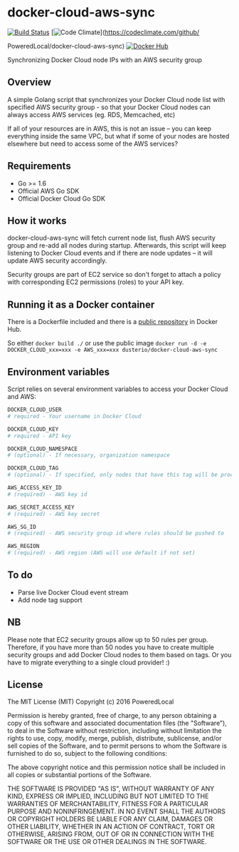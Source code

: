 # docker-cloud-aws-sync
[![Build Status](https://travis-ci.org/PoweredLocal/docker-cloud-aws-sync.svg?branch=master)](https://travis-ci.org/PoweredLocal/docker-cloud-aws-sync)
[![Code Climate](https://codeclimate.com/github/PoweredLocal/docker-cloud-aws-sync/badges/gpa.svg)](https://codeclimate.com/github/

PoweredLocal/docker-cloud-aws-sync)
[![Docker Hub](http://dockeri.co/image/pwred/docker-cloud-aws-sync)](https://hub.docker.com/r/pwred/docker-cloud-aws-sync/)

Synchronizing Docker Cloud node IPs with an AWS security group

## Overview

A simple Golang script that synchronizes your Docker Cloud node list with specified AWS security group - 
so that your Docker Cloud nodes can always access AWS services (eg. RDS, Memcached, etc)

If all of your resources are in AWS, this is not an issue – you can keep everything inside the same VPC, but what if some of your nodes are hosted elsewhere but need to access some of the AWS services?

## Requirements

- Go >= 1.6
- Official AWS Go SDK
- Official Docker Cloud Go SDK

## How it works

docker-cloud-aws-sync will fetch current node list, flush AWS security group and re-add all nodes during startup.
Afterwards, this script will keep listening to Docker Cloud events and if there are node updates – it will update AWS
security accordingly.

Security groups are part of EC2 service so don't forget to attach a policy with corresponding EC2 permissions (roles) to your API key.

## Running it as a Docker container

There is a Dockerfile included and there is a [public repository](https://hub.docker.com/r/pwred/docker-cloud-aws-sync/) in Docker Hub.

So either ```docker build ./``` or use the public image ```docker run -d -e DOCKER_CLOUD_xxx=xxx -e AWS_xxx=xxx dusterio/docker-cloud-aws-sync```

## Environment variables

Script relies on several environment variables to access your Docker Cloud and AWS:

```bash
DOCKER_CLOUD_USER 
# required - Your username in Docker Cloud

DOCKER_CLOUD_KEY
# required - API key

DOCKER_CLOUD_NAMESPACE 
# (optional) - If necessary, organization namespace

DOCKER_CLOUD_TAG 
# (optional) - If specified, only nodes that have this tag will be processed

AWS_ACCESS_KEY_ID 
# (required) - AWS key id

AWS_SECRET_ACCESS_KEY 
# (required) - AWS key secret

AWS_SG_ID 
# (required) - AWS security group id where rules should be pushed to

AWS_REGION 
# (required) - AWS region (AWS will use default if not set)

```

## To do

- Parse live Docker Cloud event stream
- Add node tag support

## NB

Please note that EC2 security groups allow up to 50 rules per group. Therefore, if you have more than 50 nodes you have to create multiple security groups and add Docker Cloud nodes to them based on tags. Or you have to migrate everything to a single cloud provider! :)

## License

The MIT License (MIT)
Copyright (c) 2016 PoweredLocal

Permission is hereby granted, free of charge, to any person obtaining a copy of this software and associated documentation files (the "Software"), to deal in the Software without restriction, including without limitation the rights to use, copy, modify, merge, publish, distribute, sublicense, and/or sell copies of the Software, and to permit persons to whom the Software is furnished to do so, subject to the following conditions:

The above copyright notice and this permission notice shall be included in all copies or substantial portions of the Software.

THE SOFTWARE IS PROVIDED "AS IS", WITHOUT WARRANTY OF ANY KIND, EXPRESS OR IMPLIED, INCLUDING BUT NOT LIMITED TO THE WARRANTIES OF MERCHANTABILITY, FITNESS FOR A PARTICULAR PURPOSE AND NONINFRINGEMENT. IN NO EVENT SHALL THE AUTHORS OR COPYRIGHT HOLDERS BE LIABLE FOR ANY CLAIM, DAMAGES OR OTHER LIABILITY, WHETHER IN AN ACTION OF CONTRACT, TORT OR OTHERWISE, ARISING FROM, OUT OF OR IN CONNECTION WITH THE SOFTWARE OR THE USE OR OTHER DEALINGS IN THE SOFTWARE.